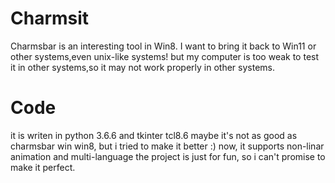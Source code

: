 # Charmsit
Charmsbar is an interesting tool in Win8.
I want to bring it back to Win11 or other systems,even unix-like systems!
but my computer is too weak to test it in other systems,so it may not work properly in other systems.

# Code
it is writen in python 3.6.6 and tkinter tcl8.6
maybe it's not as good as charmsbar win win8, but i tried to make it better :)
now, it supports non-linar animation and multi-language
the project is just for fun, so i can't promise to make it perfect.

